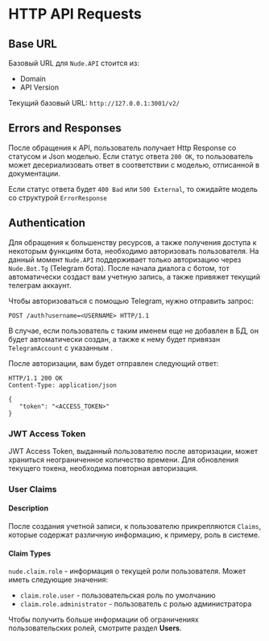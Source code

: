 # HTTP API Requests

## Base URL

Базовый URL для `Nude.API` стоится из:

* Domain 
* API Version 

Текущий базовый URL: `http://127.0.0.1:3001/v2/`

## Errors and Responses

После обращения к API, пользователь получает Http Response со статусом и Json моделью. Если статус ответа `200 OK`, то пользователь может десериализовать ответ в соответствии с моделью, отписанной в документации. 

Если статус ответа будет `400 Bad` или `500 External`, то ожидайте модель со структурой `ErrorResponse`

## Authentication

Для обращения к большенству ресурсов, а также получения доступа к некоторым функциям бота, необходимо авторизовать пользователя. На данный момент `Nude.API` поддерживает только авторизацию через `Nude.Bot.Tg` (Telegram бота). После начала диалога с ботом, тот автоматически создаст вам учетную запись, а также привяжет текущий телеграм аккаунт.

Чтобы авторизоваться с помощью Telegram, нужно отправить запрос:

```http
POST /auth?username=<USERNAME> HTTP/1.1
```

В случае, если пользователь с таким именем еще не добавлен в БД, он будет автоматически создан, а также к нему будет привязан `TelegramAccount` с указанным <USERNAME>.

После авторизации, вам будет отправлен следующий ответ:

```http
HTTP/1.1 200 OK
Content-Type: application/json

{
   "token": "<ACCESS_TOKEN>"
}
```

### JWT Access Token

JWT Access Token, выданный пользователю после авторизации, может храниться неограниченное количество времени. Для обновления текущего токена, необходима повторная авторизация.

### User Claims

#### Description

После создания учетной записи, к пользователю прикрепляются `Claims`, которые содержат различную информацию, к примеру, роль в системе.

#### Claim Types

`nude.claim.role` - информация о текущей роли пользователя. Может иметь следующие значения:

* `claim.role.user` - пользовательская роль по умолчанию
* `claim.role.administrator` - пользователь с ролью администратора

Чтобы получить больше информации об ограничениях пользовательских ролей, смотрите раздел **Users**.
